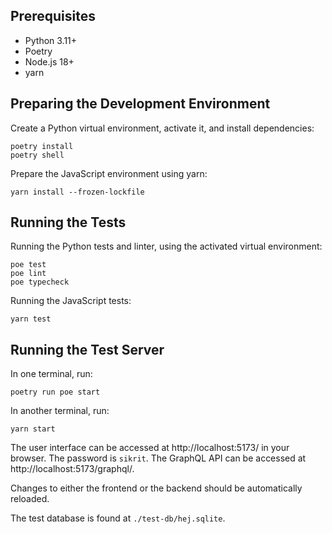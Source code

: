 ## Prerequisites

- Python 3.11+
- Poetry
- Node.js 18+
- yarn

## Preparing the Development Environment

Create a Python virtual environment, activate it, and install dependencies:

```
poetry install
poetry shell
```

Prepare the JavaScript environment using yarn:

```
yarn install --frozen-lockfile
```

## Running the Tests

Running the Python tests and linter, using the activated virtual environment:

```
poe test
poe lint
poe typecheck
```

Running the JavaScript tests:

```
yarn test
```

## Running the Test Server

In one terminal, run:

```
poetry run poe start
```

In another terminal, run:

```
yarn start
```

The user interface can be accessed at http://localhost:5173/ in your browser.
The password is `sikrit`. The GraphQL API can be accessed at
http://localhost:5173/graphql/.

Changes to either the frontend or the backend should be automatically reloaded.

The test database is found at `./test-db/hej.sqlite`.
